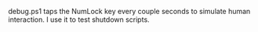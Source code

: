 debug.ps1 taps the NumLock key every couple seconds to simulate human interaction. I use it to test shutdown scripts.
